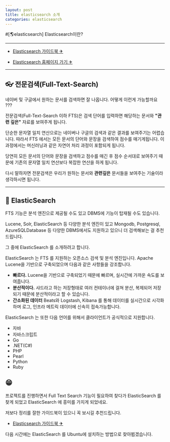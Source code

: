 ```yaml
---
layout: post
title: elasticsearch 소개
categories: elasticsearch
---
```


#[🌎elasticsearch] Elasticsearch이란?

---
- [Elasticsearch 가이드북 ✈](https://esbook.kimjmin.net/)

- [Elasticsearch 홈페이지 가기 ✈](https://www.elastic.co/kr/what-is/elasticsearch)

---

## 👓 전문검색(Full-Text-Search)

네이버 및 구글에서 원하는 문서를 검색하면 잘 나옵니다.
어떻게 이런게 가능할까요 ???

전문검색(Full-Text-Search 이하 FTS)은 검색 단어를 입력하면 해당하는 문서와 **"관련 깊은"** 자료를 보여주게 됩니다.

단순한 문자열 일치 연산으로는 네이버나 구글의 검색과 같은 결과를 보여주기는 어렵습니다.
따라서 FTS 에서는 모든 문서의 단어와 문장을 검색하여 점수를 매기게됩니다. 
이 과정에서는 머신러닝과 같은 자연어 처리 과정이 포함되게 됩니다.

당연히 모든 문서의 단어와 문장을 검색하고 점수를 매긴 후 점수 순서대로 보여주기 때문에 
기존의 문자열 일치 연산보다 복잡한 연산을 하게 됩니다.

다시 말하자면 전문검색은 우리가 원하는 문서와 **관련깊은** 문서들을 보여주는 기술이라 생각하시면 됩니다.

---

## 🥽 ElasticSearch

FTS 기능은 분석 엔진으로 제공될 수도 있고 DBMS에 기능이 탑재될 수도 있습니다.

Lucene, Solr, ElasticSearch 등 다양한 분석 엔진이 있고 
Mongodb, Postgresql, AzureSQLDatabase 등 다양한 DBMS에서도 지원하고 있으니 더 검색해보는 걸 추천드립니다.

그 중에 ElasticSearch 를 소개하려고 합니다.

ElasticSearch 는 FTS 를 지원하는 오픈소스 검색 및 분석 엔진입니다.
Apache Lucene을 기반으로 구축되었으며 다음과 같은 사항들을 강조합니다.
- **빠르다.** Lucene을 기반으로 구축되었기 때문에 빠르며, 실시간에 가까운 속도를 보여줍니다.
- **분산적이다.** 샤드라고 하는 저장형태로 여러 컨테이너에 걸쳐 분산, 복제되어 저장되기 때문에 분산적이라고 할 수 있습니다.
- **간소화된 데이터** Beats와 Logstash, Kibana 를 통해 데이터를 실시간으로 시각화하며 로그, 인프라 메트릭 데이터에 신속히 접속가능합니다.

ElasticSearch 는 또한 다음 언어를 위해서 클라이언트가 공식적으로 지원합니다.
- 자바
- 자바스크립트
- Go
- .NET(C#)
- PHP
- Pearl
- Python
- Ruby
  
## 😁 

프로젝트를 진행하면서 Full Text Search 기능이 필요하여 찾다가 ElasticSearch 를 찾게 되었고
ElasticSearch 에 흥미를 가지게 되었네요. 

저보다 정리를 잘한 가이드북이 있으니 꼭 보시길 추천드립니다.
- [Elasticsearch 가이드북 ✈](https://esbook.kimjmin.net/)

다음 시간에는 ElasticSearch 를 Ubuntu에 설치하는 방법으로 찾아뵙겠습니다.


